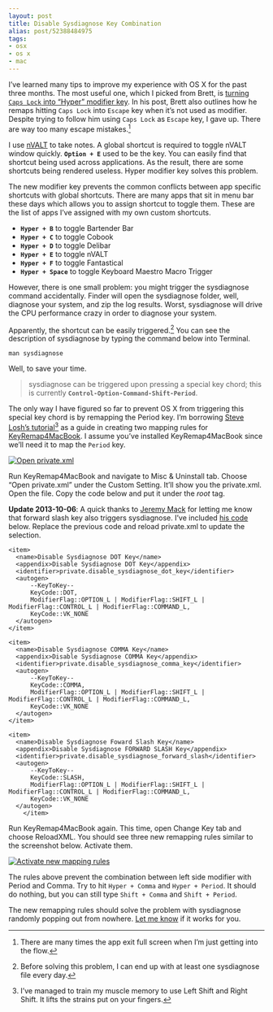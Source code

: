 ```yaml
---
layout: post
title: Disable Sysdiagnose Key Combination
alias: post/52388484975
tags:
- osx
- os x
- mac
---
```

I’ve learned many tips to improve my experience with OS X for the past three months. The most useful one, which I picked from Brett, is [turning `Caps Lock` into “Hyper” modifier key][1]. In his post, Brett also outlines how he remaps hitting `Caps Lock` into `Escape` key when it’s not used as modifier. Despite trying to follow him using `Caps Lock` as `Escape` key, I gave up. There are way too many escape mistakes.[^1]

[1]: http://brettterpstra.com/2012/12/08/a-useful-caps-lock-key/

I use [nVALT][6] to take notes. A global shortcut is required to toggle nVALT window quickly. **`Option + E`** used to be the key. You can easily find that shortcut being used across applications. As the result, there are some shortcuts being rendered useless. Hyper modifier key solves this problem.

[6]: http://brettterpstra.com/projects/nvalt/

The new modifier key prevents the common conflicts between app specific shortcuts with global shortcuts. There are many apps that sit in menu bar these days which allows you to assign shortcut to toggle them. These are the list of apps I’ve assigned with my own custom shortcuts.

- **`Hyper + B`** to toggle Bartender Bar
- **`Hyper + C`** to toggle Cobook
- **`Hyper + D`** to toggle Delibar
- **`Hyper + E`** to toggle nVALT
- **`Hyper + F`** to toggle Fantastical
- **`Hyper + Space`** to toggle Keyboard Maestro Macro Trigger

However, there is one small problem: you might trigger the sysdiagnose command accidentally. Finder will open the sysdiagnose folder, well, diagnose your system, and zip the log results. Worst, sysdiagnose will drive the CPU performance crazy in order to diagnose your system.

Apparently, the shortcut can be easily triggered.[^2] You can see the description of sysdiagnose by typing the command below into Terminal.

	man sysdiagnose

Well, to save your time.

> sysdiagnose can be triggered upon pressing a special key chord; this is currently **`Control-Option-Command-Shift-Period`**.

The only way I have figured so far to prevent OS X from triggering this special key chord is by remapping the Period key. I’m borrowing [Steve Losh’s tutorial][2][^3] as a guide in creating two mapping rules for [KeyRemap4MacBook][4]. I assume you’ve installed KeyRemap4MacBook since we’ll need it to map the `Period` key.

[2]: http://stevelosh.com/blog/2012/10/a-modern-space-cadet/#better-shifting
[4]: https://pqrs.org/macosx/keyremap4macbook/

[ ![Open private.xml][img2] ](http://images.sayzlim.net/2013/06/keyremap4macbook_private.jpg "Open private.xml")

[img2]: http://images.sayzlim.net/2013/06/keyremap4macbook_private.jpg "Open private.xml"

Run KeyRemap4MacBook and navigate to Misc & Uninstall tab. Choose “Open private.xml” under the Custom Setting. It’ll show you the private.xml. Open the file. Copy the code below and put it under the *root* tag.

**Update 2013-10-06**: A quick thanks to [Jeremy Mack][A2] for letting me know that forward slash key also triggers sysdiagnose. I’ve included [his code][A1] below.  Replace the previous code and reload private.xml to update the selection.

[A1]: https://gist.github.com/mutewinter/6847308 "Disable Sysdiagnose Key"
[A2]: http://pileofturtles.com/ "Turtle Log | A Programmer Blog"

	<item>
      <name>Disable Sysdiagnose DOT Key</name>
      <appendix>Disable Sysdiagnose DOT Key</appendix>
      <identifier>private.disable_sysdiagnose_dot_key</identifier>
      <autogen>
          --KeyToKey--
          KeyCode::DOT,
          ModifierFlag::OPTION_L | ModifierFlag::SHIFT_L | ModifierFlag::CONTROL_L | ModifierFlag::COMMAND_L,
          KeyCode::VK_NONE
      </autogen>
	</item>

	<item>
      <name>Disable Sysdiagnose COMMA Key</name>
      <appendix>Disable Sysdiagnose COMMA Key</appendix>
      <identifier>private.disable_sysdiagnose_comma_key</identifier>
      <autogen>
          --KeyToKey--
          KeyCode::COMMA,
          ModifierFlag::OPTION_L | ModifierFlag::SHIFT_L | ModifierFlag::CONTROL_L | ModifierFlag::COMMAND_L,
          KeyCode::VK_NONE
      </autogen>
	</item>

	<item>
      <name>Disable Sysdiagnose Foward Slash Key</name>
      <appendix>Disable Sysdiagnose FORWARD SLASH Key</appendix>
      <identifier>private.disable_sysdiagnose_forward_slash</identifier>
      <autogen>
          --KeyToKey--
          KeyCode::SLASH,
          ModifierFlag::OPTION_L | ModifierFlag::SHIFT_L | ModifierFlag::CONTROL_L | ModifierFlag::COMMAND_L,
          KeyCode::VK_NONE
      </autogen>
		</item>

Run KeyRemap4MacBook again. This time, open Change Key tab and choose ReloadXML. You should see three new remapping rules similar to the screenshot below. Activate them.

[ ![Activate new mapping rules][img1] ](http://images.sayzlim.net/2013/06/keyremap4macbook_activate.jpg "Activate new mapping rules")

[img1]: http://images.sayzlim.net/2013/06/keyremap4macbook_activate.jpg "Activate new mapping rules"

The rules above prevent the combination between left side modifier with Period and Comma. Try to hit `Hyper + Comma` and `Hyper + Period`. It should do nothing, but you can still type `Shift + Comma` and `Shift + Period`.

The new remapping rules should solve the problem with sysdiagnose randomly popping out from nowhere. [Let me know][5] if it works for you.

[5]: /contact

[^1]: There are many times the app exit full screen when I’m just getting into the flow.

[^2]: Before solving this problem, I can end up with at least one sysdiagnose file every day.

[^3]: I’ve managed to train my muscle memory to use Left Shift and Right Shift. It lifts the strains put on your fingers.
